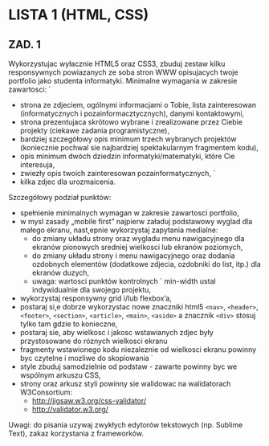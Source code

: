 # LISTA 1 (HTML, CSS)
## ZAD. 1
Wykorzystujac wyłacznie HTML5 oraz CSS3,
zbuduj zestaw kilku responsywnych powiazanych ze soba stron WWW
opisujacych twoje portfolio jako studenta informatyki.
Minimalne wymagania w zakresie zawartosci: ´
- strona ze zdjeciem, ogólnymi informacjami o Tobie, lista zainteresowan (informatycznych i pozainformacztycznych), danymi kontaktowymi,
- strona prezentujaca skrótowo wybrane i zrealizowane przez Ciebie projekty (ciekawe zadania programistyczne),
- bardziej szczegółowy opis minimum trzech wybranych projektów (koniecznie pochwal sie najbardziej spektakularnym fragmentem kodu),
- opis minimum dwóch dziedzin informatyki/matematyki, które Cie interesuja,
- zwiezły opis twoich zainteresowan pozainformatycznych, ´
- kilka zdjec dla urozmaicenia.

Szczegółowy podział punktów:
- spełnienie minimalnych wymagan w zakresie zawartosci portfolio,
- w mysl zasady „mobile first” najpierw załaduj podstawowy wyglad dla małego ekranu, nast˛epnie wykorzystaj zapytania medialne:
  - do zmiany układu strony oraz wygladu menu nawigacyjnego dla ekranów pionowych sredniej wielkosci lub ekranów poziomych,
  - do zmiany układu strony i menu nawigacyjnego oraz dodania ozdobnych elementów (dodatkowe zdjecia, ozdobniki do list, itp.) dla ekranów duzych,
  - uwaga: wartosci punktów kontrolnych ´ min-width ustal indywidualnie dla swojego projektu,
- wykorzystaj responsywny grid i/lub flexbox’a,
- postaraj si˛e dobrze wykorzystac nowe znaczniki html5 ```<nav>```,
```<header>```, ```<footer>```, ```<section>```, ```<article>```, ```<main>```,
```<aside>``` a znacznik ```<div>``` stosuj tylko tam gdzie to konieczne,
- postaraj sie, aby wielkosc i jakosc wstawianych zdjec były przystosowane do róznych wielkosci ekranu
- fragmenty wstawionego kodu niezaleznie od wielkosci ekranu powinny byc czytelne i mozliwe do skopiowania ˙
- style zbuduj samodzielnie od podstaw - zawarte powinny byc we wspólnym arkuszu CSS,
- strony oraz arkusz styli powinny sie walidowac na walidatorach W3Consortium:
  - http://jigsaw.w3.org/css-validator/
  - http://validator.w3.org/

Uwagi: do pisania uzywaj zwykłych edytorów tekstowych (np. Sublime Text), zakaz korzystania z frameworków.
